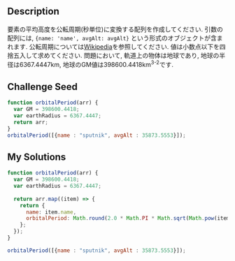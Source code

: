 ## Description
<section id='description'>
要素の平均高度を公転周期(秒単位)に変換する配列を作成してください.
引数の配列には, <code>{name: 'name', avgAlt: avgAlt}</code> という形式のオブジェクトが含まれます.
公転周期については<a href="http://en.org/wiki/Orbital_period" target='_blank'>Wikipedia</a>を参照してください.
値は小数点以下を四捨五入して求めてください.
問題において, 軌道上の物体は地球であり, 地球の半径は6367.4447km, 地球のGM値は398600.4418km<sup>3</sup><sup>-2</sup>です.

## Challenge Seed
<section id='challengeSeed'>
<div id='js-seed'>

```js
function orbitalPeriod(arr) {
  var GM = 398600.4418;
  var earthRadius = 6367.4447;
  return arr;
}
orbitalPeriod([{name : "sputnik", avgAlt : 35873.5553}]);
```

</div>
</section>

## My Solutions
<section id='my-solution'>

```js
function orbitalPeriod(arr) {
  var GM = 398600.4418;
  var earthRadius = 6367.4447;
  
  return arr.map((item) => {
    return {
      name: item.name,
      orbitalPeriod: Math.round(2.0 * Math.PI * Math.sqrt(Math.pow(item.avgAlt + earthRadius, 3) / GM))
    };
  });
}

orbitalPeriod([{name : "sputnik", avgAlt : 35873.5553}]);
```

</section>